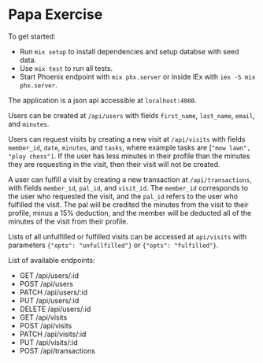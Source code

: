 # Papa Exercise

To get started:

* Run `mix setup` to install dependencies and setup databse with seed data.
* Use `mix test` to run all tests.
* Start Phoenix endpoint with `mix phx.server` or inside IEx with `iex -S mix phx.server`.

The application is a json api accessible at `localhost:4000`.

Users can be created at `/api/users` with fields `first_name`, `last_name`, `email`, and `minutes`.

Users can request visits by creating a new visit at `/api/visits` with fields `member_id`, `date`, `minutes`, and `tasks`, where example tasks are [`"mow lawn", "play chess"]`. If the user has less minutes in their profile than the minutes they are requesting in the visit, then their visit will not be created.

A user can fulfill a visit by creating a new transaction at `/api/transactions`, with fields `member_id`, `pal_id`, and `visit_id`. The `member_id` corresponds to the user who requested the visit, and the `pal_id` refers to the user who fulfilled the visit. The pal will be credited the minutes from the visit to their profile, minus a 15% deduction, and the member will be deducted all of the minutes of the visit from their profile.

Lists of all unfulfilled or fulfilled visits can be accessed at `api/visits` with parameters `{"opts": "unfullfilled"}` or `{"opts": "fulfilled"}`.

List of available endpoints:

  * GET      /api/users/:id
  * POST    /api/users
  * PATCH   /api/users/:id
  * PUT     /api/users/:id
  * DELETE  /api/users/:id
  * GET     /api/visits
  * POST    /api/visits
  * PATCH   /api/visits/:id
  * PUT     /api/visits/:id
  * POST    /api/transactions
